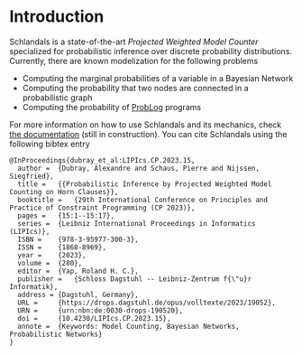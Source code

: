 # Introduction

Schlandals is a state-of-the-art _Projected Weighted Model Counter_ specialized for probabilistic inference over discrete probability distributions.
Currently, there are known modelization for the following problems
  - Computing the marginal probabilities of a variable in a Bayesian Network
  - Computing the probability that two nodes are connected in a probabilistic graph
  - Computing the probability of [ProbLog](https://github.com/ML-KULeuven/problog) programs

For more information on how to use Schlandals and its mechanics, check [the documentation](https://aia-uclouvain.github.io/schlandals) (still in construction).
You can cite Schlandals using the following bibtex entry
```
@InProceedings{dubray_et_al:LIPIcs.CP.2023.15,
  author =	{Dubray, Alexandre and Schaus, Pierre and Nijssen, Siegfried},
  title =	{{Probabilistic Inference by Projected Weighted Model Counting on Horn Clauses}},
  booktitle =	{29th International Conference on Principles and Practice of Constraint Programming (CP 2023)},
  pages =	{15:1--15:17},
  series =	{Leibniz International Proceedings in Informatics (LIPIcs)},
  ISBN =	{978-3-95977-300-3},
  ISSN =	{1868-8969},
  year =	{2023},
  volume =	{280},
  editor =	{Yap, Roland H. C.},
  publisher =	{Schloss Dagstuhl -- Leibniz-Zentrum f{\"u}r Informatik},
  address =	{Dagstuhl, Germany},
  URL =		{https://drops.dagstuhl.de/opus/volltexte/2023/19052},
  URN =		{urn:nbn:de:0030-drops-190520},
  doi =		{10.4230/LIPIcs.CP.2023.15},
  annote =	{Keywords: Model Counting, Bayesian Networks, Probabilistic Networks}
}
```

